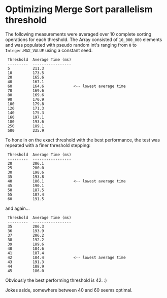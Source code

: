 # Optimizing Merge Sort parallelism threshold

The following measurements were averaged over 10 complete sorting operations for each threshold.
The Array consisted of `10_000_000` elements and was populated with pseudo random int's ranging from `0`
to `Integer.MAX_VALUE` using a constant seed.

```
 Threshold  Average Time (ms) 
 ---------  ----------------- 
 5          211.3             
 10         173.5             
 20         165.6             
 40         167.1             
 60         164.6             <-- lowest average time
 70         169.6             
 80         169.6             
 90         170.9             
 100        179.8             
 120        171.3             
 140        175.3             
 160        197.1             
 180        193.6             
 250        189.1             
 500        235.9                      
```

To hone in on the exact threshold with the best performance, the test was repeated with a finer threshold stepping:

``` 
 Threshold  Average Time (ms) 
 ---------  ----------------- 
 20         206.1             
 25         200.0             
 30         198.6             
 35         193.8             
 40         186.1             <-- lowest average time
 45         190.1             
 50         187.5             
 55         187.4             
 60         191.5             
```

and again...

```
 Threshold  Average Time (ms) 
 ---------  ----------------- 
 35         206.3             
 36         193.9             
 37         206.2             
 38         192.2             
 39         189.6             
 40         184.6             
 41         187.4             
 42         184.4             <-- lowest average time
 43         191.3             
 44         188.9             
 45         186.0             
```

Obviously the best performing threshold is 42. :)

Jokes aside, somewhere between 40 and 60 seems optimal.
